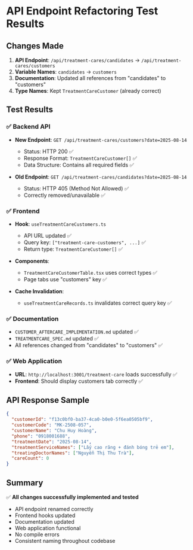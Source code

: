 # API Endpoint Refactoring Test Results

## Changes Made

1. **API Endpoint**: `/api/treatment-cares/candidates` → `/api/treatment-cares/customers`
2. **Variable Names**: `candidates` → `customers`
3. **Documentation**: Updated all references from "candidates" to "customers"
4. **Type Names**: Kept `TreatmentCareCustomer` (already correct)

## Test Results

### ✅ Backend API

- **New Endpoint**: `GET /api/treatment-cares/customers?date=2025-08-14`

  - Status: HTTP 200 ✅
  - Response Format: `TreatmentCareCustomer[]` ✅
  - Data Structure: Contains all required fields ✅

- **Old Endpoint**: `GET /api/treatment-cares/candidates?date=2025-08-14`
  - Status: HTTP 405 (Method Not Allowed) ✅
  - Correctly removed/unavailable ✅

### ✅ Frontend

- **Hook**: `useTreatmentCareCustomers.ts`

  - API URL updated ✅
  - Query key: `["treatment-care-customers", ...]` ✅
  - Return type: `TreatmentCareCustomer[]` ✅

- **Components**:

  - `TreatmentCareCustomerTable.tsx` uses correct types ✅
  - Page tabs use "customers" key ✅

- **Cache Invalidation**:
  - `useTreatmentCareRecords.ts` invalidates correct query key ✅

### ✅ Documentation

- `CUSTOMER_AFTERCARE_IMPLEMENTATION.md` updated ✅
- `TREATMENTCARE_SPEC.md` updated ✅
- All references changed from "candidates" to "customers" ✅

### ✅ Web Application

- **URL**: `http://localhost:3001/treatment-care` loads successfully ✅
- **Frontend**: Should display customers tab correctly ✅

## API Response Sample

```json
{
  "customerId": "f13c0bf0-ba37-4ca0-b0e0-5f6ea0505bf9",
  "customerCode": "MK-2508-057",
  "customerName": "Chu Huy Hoàng",
  "phone": "0918001688",
  "treatmentDate": "2025-08-14",
  "treatmentServiceNames": ["Lấy cao răng + đánh bóng trẻ em"],
  "treatingDoctorNames": ["Nguyễn Thị Thu Trà"],
  "careCount": 0
}
```

## Summary

✅ **All changes successfully implemented and tested**

- API endpoint renamed correctly
- Frontend hooks updated
- Documentation updated
- Web application functional
- No compile errors
- Consistent naming throughout codebase
